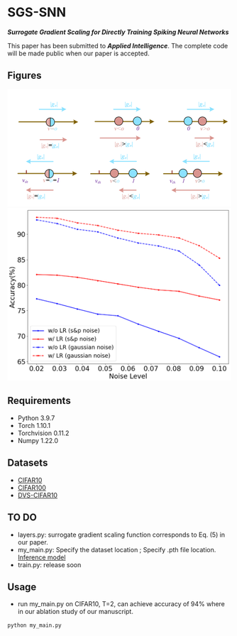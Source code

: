 # SGS-SNN
***Surrogate Gradient Scaling for Directly Training Spiking Neural Networks***

This paper has been submitted to ***Applied Intelligence***. The complete code will be made public when our paper is accepted.

## Figures
![/SGS-SNN/fig3.png](https://github.com/CHNtao/SGS-SNN/blob/main/fig3.png)
![/SGS-SNN/fig7.png](https://github.com/CHNtao/SGS-SNN/blob/main/fig7.png)

## Requirements
*  Python 3.9.7
*  Torch 1.10.1
*  Torchvision 0.11.2
*  Numpy 1.22.0


## Datasets
*  [CIFAR10](http://www.cs.toronto.edu/~kriz/cifar.html) 
*  [CIFAR100](http://www.cs.toronto.edu/~kriz/cifar.html)
*  [DVS-CIFAR10](https://figshare.com/s/d03a91081824536f12a8)
## TO DO
*  layers.py: surrogate gradient scaling function corresponds to Eq. (5) in our paper.
*  my_main.py: Specify the dataset location ; Specify .pth file location. [Inference model](https://drive.google.com/file/d/1g2cGOKT_xd6GdtFBVZbWSAj_0rNMyy1P/view?usp=drive_link)
*  train.py: release soon

## Usage
* run my_main.py on CIFAR10, T=2, can achieve accuracy of 94% where in our ablation study of our manuscript. 
```python
python my_main.py
